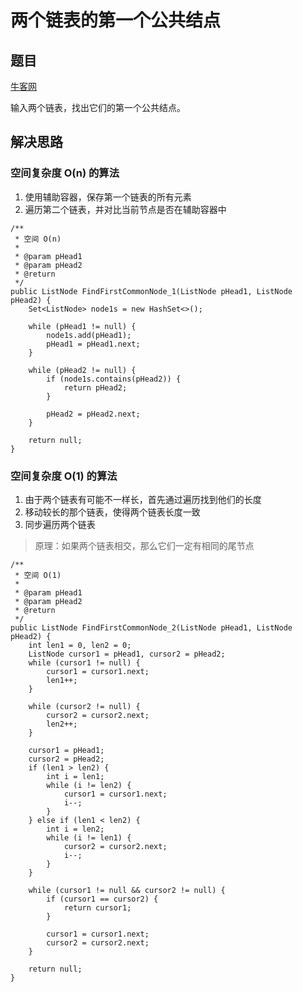 # 两个链表的第一个公共结点

## 题目

[牛客网](https://www.nowcoder.com/practice/6ab1d9a29e88450685099d45c9e31e46?tpId=13&tqId=11189&tPage=2&rp=2&ru=%2Fta%2Fcoding-interviews&qru=%2Fta%2Fcoding-interviews%2Fquestion-ranking)

输入两个链表，找出它们的第一个公共结点。

## 解决思路

### 空间复杂度 O(n) 的算法

  1. 使用辅助容器，保存第一个链表的所有元素
  2. 遍历第二个链表，并对比当前节点是否在辅助容器中

```
/**
 * 空间 O(n)
 *
 * @param pHead1
 * @param pHead2
 * @return
 */
public ListNode FindFirstCommonNode_1(ListNode pHead1, ListNode pHead2) {
    Set<ListNode> node1s = new HashSet<>();

    while (pHead1 != null) {
        node1s.add(pHead1);
        pHead1 = pHead1.next;
    }

    while (pHead2 != null) {
        if (node1s.contains(pHead2)) {
            return pHead2;
        }

        pHead2 = pHead2.next;
    }

    return null;
}
```

### 空间复杂度 O(1) 的算法

  1. 由于两个链表有可能不一样长，首先通过遍历找到他们的长度
  2. 移动较长的那个链表，使得两个链表长度一致
  3. 同步遍历两个链表

> 原理：如果两个链表相交，那么它们一定有相同的尾节点

```
/**
 * 空间 O(1)
 *
 * @param pHead1
 * @param pHead2
 * @return
 */
public ListNode FindFirstCommonNode_2(ListNode pHead1, ListNode pHead2) {
    int len1 = 0, len2 = 0;
    ListNode cursor1 = pHead1, cursor2 = pHead2;
    while (cursor1 != null) {
        cursor1 = cursor1.next;
        len1++;
    }

    while (cursor2 != null) {
        cursor2 = cursor2.next;
        len2++;
    }

    cursor1 = pHead1;
    cursor2 = pHead2;
    if (len1 > len2) {
        int i = len1;
        while (i != len2) {
            cursor1 = cursor1.next;
            i--;
        }
    } else if (len1 < len2) {
        int i = len2;
        while (i != len1) {
            cursor2 = cursor2.next;
            i--;
        }
    }

    while (cursor1 != null && cursor2 != null) {
        if (cursor1 == cursor2) {
            return cursor1;
        }

        cursor1 = cursor1.next;
        cursor2 = cursor2.next;
    }

    return null;
}
```
